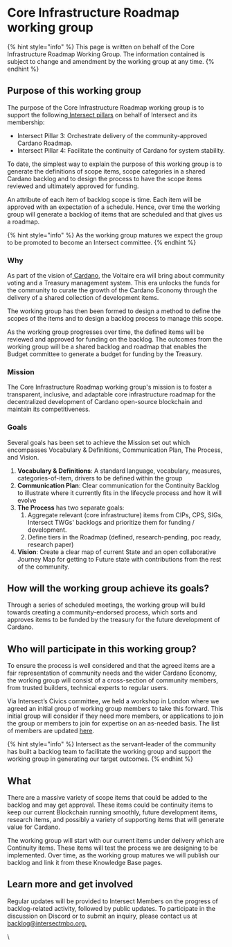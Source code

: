 # Core Infrastructure Roadmap working group

{% hint style="info" %}
This page is written on behalf of the Core Infrastructure Roadmap Working Group. The information contained is subject to change and amendment by the working group at any time.
{% endhint %}

## Purpose of this working group&#x20;

The purpose of the Core Infrastructure Roadmap working group is to support the following[ Intersect pillars](https://docs.intersectmbo.org/) on behalf of Intersect and its membership:

* Intersect Pillar 3: Orchestrate delivery of the community-approved Cardano Roadmap.
* Intersect Pillar 4: Facilitate the continuity of Cardano for system stability.

To date, the simplest way to explain the purpose of this working group is to generate the definitions of scope items, scope categories in a shared Cardano backlog and to design the process to have the scope items reviewed and ultimately approved for funding.

An attribute of each item of backlog scope is time. Each item will be approved with an expectation of a schedule. Hence, over time the working group will generate a backlog of items that are scheduled and that gives us a roadmap.&#x20;

{% hint style="info" %}
As the working group matures we expect the group to be promoted to become an Intersect committee.
{% endhint %}

### Why

As part of the vision of[ Cardano](https://whitepaper.io/document/581/cardano-whitepaper), the Voltaire era will bring about community voting and a Treasury management system. This era unlocks the funds for the community to curate the growth of the Cardano Economy through the delivery of a shared collection of development items.&#x20;

The working group has then been formed to design a method to define the scopes of the items and to design a backlog process to manage this scope.

As the working group progresses over time, the defined items will be reviewed and approved for funding on the backlog. The outcomes from the working group will be a shared backlog and roadmap that enables the Budget committee to generate a budget for funding by the Treasury.

### Mission

The Core Infrastructure Roadmap working group's mission is to foster a transparent, inclusive, and adaptable core infrastructure roadmap for the decentralized development of Cardano open-source blockchain and maintain its competitiveness.

### Goals

Several goals has been set to achieve the Mission set out which encompasses Vocabulary & Definitions, Communication Plan, The Process, and Vision.

1. **Vocabulary & Definitions**: A standard language, vocabulary, measures,  categories-of-item, drivers to be defined within the group
2. **Communication Plan**: Clear communication for the Continuity Backlog to illustrate where it currently fits in the lifecycle process and how it will evolve
3. **The Process** has two separate goals:
   1. Aggregate relevant (core infrastructure) items from CIPs, CPS, SIGs, Intersect TWGs' backlogs and prioritize them for funding / development.
   2. Define tiers in the Roadmap (defined, research-pending, poc ready, research paper)
4. **Vision**: Create a clear map of current State and an open collaborative Journey Map for getting to Future state with contributions from the rest of the community.

## How will the working group achieve its goals?

Through a series of scheduled meetings, the working group will build towards creating a community-endorsed process, which sorts and approves items to be funded by the treasury for the future development of Cardano.

## Who will participate in this working group?

To ensure the process is well considered and that the agreed items are a fair representation of community needs and the wider Cardano Economy, the working group will consist of a cross-section of community members, from trusted builders, technical experts to regular users.

Via Intersect’s Civics committee, we held a workshop in London where we agreed an initial group of working group members to take this forward. This initial group will consider if they need more members, or applications to join the group or members to join for expertise on an as-needed basis. The list of members are updated [here](working-group-members.md).

{% hint style="info" %}
Intersect as the servant-leader of the community has built a backlog team to facilitate the working group and support the working group in generating our target outcomes.
{% endhint %}

## What&#x20;

There are a massive variety of scope items that could be added to the backlog and may get approval. These items could be continuity items to keep our current Blockchain running smoothly, future development items, research items, and possibly a variety of supporting items that will generate value for Cardano.&#x20;

The working group will start with our current items under delivery which are Continuity items. These items will test the process we are designing to be implemented. Over time, as the working group matures we will publish our backlog and link it from these Knowledge Base pages. &#x20;

## Learn more and get involved

Regular updates will be provided to Intersect Members on the progress of backlog-related activity, followed by public updates. To participate in the discussion on Discord or to submit an inquiry, please contact us at [backlog@intersectmbo.org.](mailto:backlog@intersectmbo.org)

\
